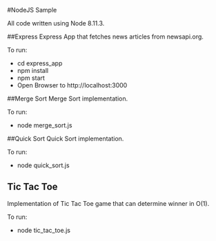 #NodeJS Sample

All code written using Node 8.11.3.

##Express
Express App that fetches news articles from newsapi.org.

To run:
* cd express_app
* npm install
* npm start
* Open Browser to http://localhost:3000

##Merge Sort
Merge Sort implementation.

To run:
* node merge_sort.js

##Quick Sort
Quick Sort implementation.

To run:
* node quick_sort.js

## Tic Tac Toe
Implementation of Tic Tac Toe game that can determine winner in O(1).

To run:
* node tic_tac_toe.js